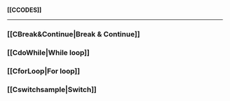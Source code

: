 **[[CCODES]]**

---
### [[CBreak&Continue|Break & Continue]]

### [[CdoWhile|While loop]]

### [[CforLoop|For loop]]

### [[Cswitchsample|Switch]]